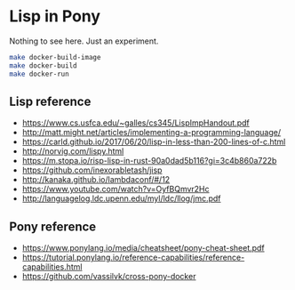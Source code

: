 # Lisp in Pony

Nothing to see here. Just an experiment.

```sh
make docker-build-image
make docker-build
make docker-run
```

## Lisp reference

- https://www.cs.usfca.edu/~galles/cs345/LispImpHandout.pdf
- http://matt.might.net/articles/implementing-a-programming-language/
- https://carld.github.io/2017/06/20/lisp-in-less-than-200-lines-of-c.html
- http://norvig.com/lispy.html
- https://m.stopa.io/risp-lisp-in-rust-90a0dad5b116?gi=3c4b860a722b
- https://github.com/inexorabletash/jisp
- http://kanaka.github.io/lambdaconf/#/12
- https://www.youtube.com/watch?v=OyfBQmvr2Hc
- http://languagelog.ldc.upenn.edu/myl/ldc/llog/jmc.pdf

## Pony reference

- https://www.ponylang.io/media/cheatsheet/pony-cheat-sheet.pdf
- https://tutorial.ponylang.io/reference-capabilities/reference-capabilities.html
- https://github.com/vassilvk/cross-pony-docker
